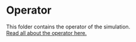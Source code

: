 # Operator
This folder contains the operator of the simulation.  
[Read all about the operator here.](/docs/operator.md)